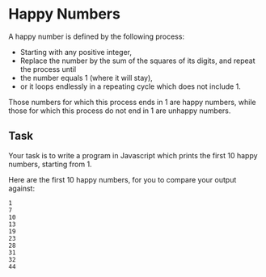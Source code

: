 # Happy Numbers

A happy number is defined by the following process:

- Starting with any positive integer,
- Replace the number by the sum of the squares of its digits, and
repeat the process until
- the number equals 1 (where it will stay),
- or it loops endlessly in a repeating cycle which does not include 1.

Those numbers for which this process ends in 1 are happy numbers, while those for which this process do not end in 1 are unhappy numbers.

## Task
Your task is to write a program in Javascript which prints the first 10 happy numbers, starting from 1.

Here are the first 10 happy numbers, for you to compare your output against:
```
1
7
10
13
19
23
28
31
32
44
```